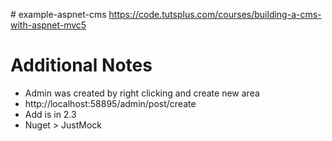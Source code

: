 ﻿﻿# example-aspnet-cms
  https://code.tutsplus.com/courses/building-a-cms-with-aspnet-mvc5

# Additional Notes #
- Admin was created by right clicking and create new area
- http://localhost:58895/admin/post/create
- Add is in 2.3
- Nuget > JustMock
